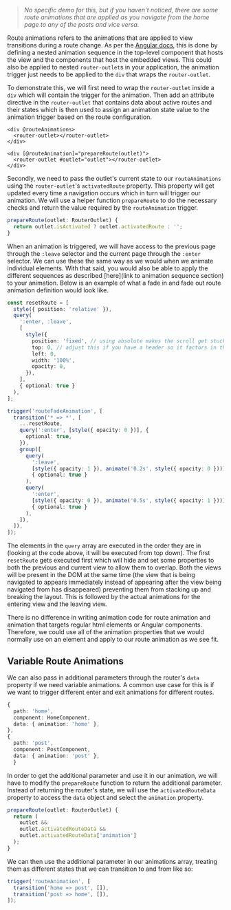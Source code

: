 > _No specific demo for this, but if you haven't noticed, there are some route animations that are applied as you navigate from the home page to any of the posts and vice versa._

Route animations refers to the animations that are applied to view transitions during a route change. As per the [Angular docs](https://angular.io/guide/route-animations), this is done by defining a nested animation sequence in the top-level component that hosts the view and the components that host the embedded views. This could also be applied to nested `router-outlet`s in your application, the animation trigger just needs to be applied to the `div` that wraps the `router-outlet`.

To demonstrate this, we will first need to wrap the `router-outlet` inside a `div` which will contain the trigger for the animation. Then add an attribute directive in the `router-outlet` that contains data about active routes and their states which is then used to assign an animation state value to the animation trigger based on the route configuration.

```markup
<div @routeAnimations>
  <router-outlet></router-outlet>
</div>
```

```markup
<div [@routeAnimation]="prepareRoute(outlet)">
  <router-outlet #outlet="outlet"></router-outlet>
</div>
```

Secondly, we need to pass the outlet's current state to our `routeAnimations` using the `router-outlet`'s `activatedRoute` property. This property will get updated every time a navigation occurs which in turn will trigger our animation. We will use a helper function `prepareRoute` to do the necessary checks and return the value required by the `routeAnimation` trigger.

```ts
prepareRoute(outlet: RouterOutlet) {
  return outlet.isActivated ? outlet.activatedRoute : '';
}
```

When an animation is triggered, we will have access to the previous page through the `:leave` selector and the current page through the `:enter` selector. We can use these the same way as we would when we animate individual elements. With that said, you would also be able to apply the different sequences as described [here](link to animation sequence section) to your animation. Below is an example of what a fade in and fade out route animation definition would look like.

```ts
const resetRoute = [
  style({ position: 'relative' }),
  query(
    ':enter, :leave',
    [
      style({
        position: 'fixed', // using absolute makes the scroll get stuck in the previous page's scroll position on the new page
        top: 0, // adjust this if you have a header so it factors in the height and not cause the router outlet to jump as it animates
        left: 0,
        width: '100%',
        opacity: 0,
      }),
    ],
    { optional: true }
  ),
];
```

```ts
trigger('routeFadeAnimation', [
  transition('* => *', [
    ...resetRoute,
    query(':enter', [style({ opacity: 0 })], {
      optional: true,
    }),
    group([
      query(
        ':leave',
        [style({ opacity: 1 }), animate('0.2s', style({ opacity: 0 }))],
        { optional: true }
      ),
      query(
        ':enter',
        [style({ opacity: 0 }), animate('0.5s', style({ opacity: 1 }))],
        { optional: true }
      ),
    ]),
  ]),
]);
```

The elements in the `query` array are executed in the order they are in (looking at the code above, it will be executed from top down). The first `resetRoute` gets executed first which will hide and set some properties to both the previous and current view to allow them to overlap. Both the views will be present in the DOM at the same time (the view that is being navigated to appears immediately instead of appearing after the view being navigated from has disappeared) preventing them from stacking up and breaking the layout. This is followed by the actual animations for the entering view and the leaving view.

There is no difference in writing animation code for route animation and animation that targets regular html elements or Angular components. Therefore, we could use all of the animation properties that we would normally use on an element and apply to our route animation as we see fit.

## Variable Route Animations

We can also pass in additional parameters through the router's `data` property if we need variable animations. A common use case for this is if we want to trigger different enter and exit animations for different routes.

```ts
{
  path: 'home',
  component: HomeComponent,
  data: { animation: 'home' },
},
{
  path: 'post',
  component: PostComponent,
  data: { animation: 'post' },
  }
```

In order to get the additional parameter and use it in our animation, we will have to modify the `prepareRoute` function to return the additional parameter. Instead of returning the router's state, we will use the `activatedRouteData` property to access the `data` object and select the `animation` property.

```ts
prepareRoute(outlet: RouterOutlet) {
  return (
    outlet &&
    outlet.activatedRouteData &&
    outlet.activatedRouteData['animation']
  );
}
```

We can then use the additional parameter in our animations array, treating them as different states that we can transition to and from like so:

```ts
trigger('routeAnimation', [
  transition('home => post', []),
  transition('post => home', []),
]);
```
